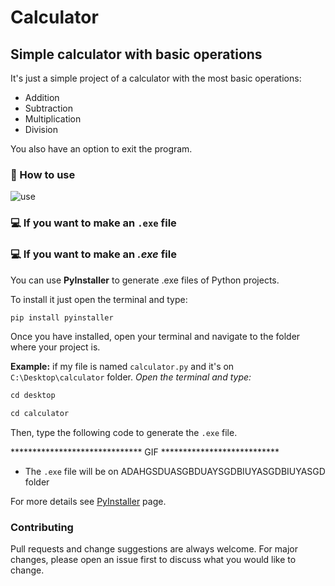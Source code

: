 # Calculator

## Simple calculator with basic operations

It's just a simple project of a calculator with the most basic operations:
- Addition
- Subtraction
- Multiplication
- Division

You also have an option to exit the program.

### 📖 How to use

![use](https://user-images.githubusercontent.com/56608210/91496712-fdd9cc80-e892-11ea-95d2-1270813b872c.gif)


### 💻 If you want to make an `.exe` file
### 💻 If you want to make an _.exe_ file

You can use **PyInstaller** to generate .exe files of Python projects.

To install it just open the terminal and type:

```markdown
pip install pyinstaller
```

Once you have installed, open your terminal and navigate to the folder where your project is.

**Example:** if my file is named `calculator.py` and it's on `C:\Desktop\calculator` folder.
_Open the terminal and type:_

```markdown
cd desktop
```

```markdown
cd calculator
```

Then, type the following code to generate the `.exe` file.

****************************** GIF ***************************

* The `.exe` file will be on ADAHGSDUASGBDUAYSGDBIUYASGDBIUYASGD folder

For more details see [PyInstaller](https://www.pyinstaller.org/) page.

### Contributing

Pull requests and change suggestions are always welcome. For major changes, please open an issue first to discuss what you would like to change.
